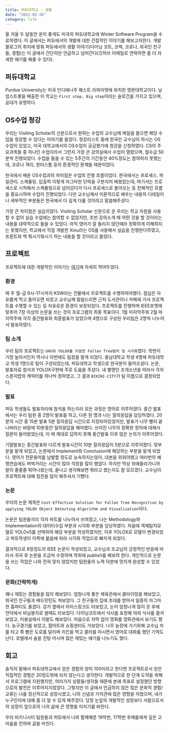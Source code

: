 ```yaml
---
title: 퍼듀대학교 - 생활
date: "2022-02-26"
category: life
---
```


올 겨울 두 달동안 운이 좋게도 미국의 퍼듀대학교에 Winter Software Program을 수료하였다. 이 글에서는 퍼듀에서의 개발에 대한 간접적인 이야기를 해보고자한다. 개발블로그의 취지에 맞춰 퍼듀에서의 생활 이야기(다이닝 코트, 코렉, 코로나, 외국인 친구들, 경험)는 이 글에서 간단히만 언급하고 넘어간다(깃허브 이메일로 연락하면 좀 더 자세한 얘기를 해줄 수 있다).

## 퍼듀대학교

Purdue University는 미국 인디애나주 웨스트 라파이엣에 위치한 명문대학교이다. 닐 암스트롱을 배출한 이 학교는 `First step, Big step`이라는 슬로건을 가지고 있으며, 공대가 유명하다.

## OS수업 청강

우리는 Visiting Scholar의 신분으로서 원하는 수업의 교수님께 메일을 들으면 해당 수업을 청강할 수 있다는 이야기를 들었다. 청강리스트 중에 한국인 교수님이 하시는 OS수업이 있었고, 미국 대학교에서의 OS수업이 궁금했기에 청강을 신청하였다. CS의 주요과목들 중 하나인 수업이라서 그런지 가장 큰 강의실에서 수업이 열렸으며, 월수금 50분씩 진행되었다. 수업을 들을 수 있는 5주간의 기간동안 40%정도는 참여하지 못했는데, 코로나 격리, 윈터스톰 등의 환경적인 문제들 때문이었다.

한국에서 배운 OS수업과의 차이점은 수업의 진행 흐름이었다. 한국에서는 프로세스. 파일관리. 스케쥴링. 입출력 이렇게 자그마한 단락을 구분지어 배웠었는데, 여기서는 프로세스로 시작해서 스케쥴링으로 넘어갔다가 다시 프로세스로 돌아오는 등 전체적인 흐름을 중요시하며 수업이 진행되었다. 다만 교수님께서 이론적으로 배우는 내용의 디테일이나 세부적인 부분들은 한국에서 더 깊게 다룰 것이라고 말씀해주셨다.

가장 큰 차이점은 실습이었다. Visiting Scholar 신분으로 온 우리는 학교 자원을 사용할 수 없어 실습 수업에는 참여할 수 없었지만, 초반 강의소개 때 어떤 것을 할 것이라는 내용을 대략적으로 들을 수 있었다. 아직 영어가 잘 들리지 않던때라 정확하게 이해하지는 못했지만, 학교에서 직접 개발한 Xinu라는 OS를 사용해서 실습을 진행한다하였고, 프론트와 백 뭐시기뭐시기 하는 내용을 할 것이라고 들었다.

## 프로젝트

프로젝트에 대한 개발적인 이야기는 [여기]()에 자세히 적어두었다.

### 환경

매 주 월-금 9시-17시까지 KSW라는 건물에서 프로젝트를 수행하여야했다. 점심은 자유롭게 먹고 들어오면 되었고 교수님께 말씀드리면 근처 도서관이나 카페에 가서 프로젝트를 수행할 수 있는 등 자유로운 환경이 보장되었다. 프로젝트를 진행하며 IEEE포멧에 맞추어 7장 이상의 논문을 쓰는 것이 프로그램의 최종 목표이다. 1월 마지막주와 2월 마지막주에 각각 중간발표와 최종발표가 있었으며 4명으로 구성된 우리팀은 2명씩 나누어서 발표하였다.

### 팀 소개

우리 팀의 프로젝트는 `UAV와 YOLOX를 이용한 Fallen Tree탐지 및 시각화`였다. 학번이 가장 높아서인지 역시나 이번에도 팀장을 맡게 되었다. 충남대학교 학생 4명에 퍼듀대학교 학생 1명으로 팀이 구성되었는데, 퍼듀대학교 학생으로 한국분이 들어오셨다. 논문, 발표자료 첨삭과 YOLOX구현에 주로 도움을 주셨다. 내 별명인 조개소년을 따라서 각자 스폰지밥의 캐릭터를 하나씩 정하였고, 그 결과 `BIKINI-CITY`가 팀 이름으로 결정되었다.

### 발표

퍼듀 학생들도 발표자리에 참석을 하는지라 모든 과정은 영어로 이루어졌다. 중간 발표에서는 우리 팀원 중 2명이 발표를 하고, 다른 한 명과 나는 질의응답을 담당하였다. 20분의 시간 중 15분 발표 5분 질의응답 시간으로 지정되어있었지만, 발표가 너무 빨리 끝나버리는 바람에 10분동안 질의응답을 해야했다. 쓰러진 나무의 정확한 정의에 대해서 질문이 들어왔었는데, 이 때 제대로 답하지 못해 중간발표 이후 많은 논의가 이루어졌다.

기말발표는 중간발표와 다르게 발표시간이 10분 질의응답이 5분으로 이루어졌다. 뒷부분을 맡게 되었고, 논문에서 Implement와 Conclusion에 해당하는 부분을 맡게 되었다. 영어가 전문용어를 남발할 정도로 능숙하지는않아, 대본을 외워야했고 여러번의 예행연습에도 버벅거리는 시간이 많아 걱정을 많이 했었다. 하지만 막상 위에올라가니까 말이 줄줄줄 튀어나왔는데, 끝나고 생각해보면 뭐라고 했는지도 잘 모르겠다. 교수님이 프로젝트에 대해 칭찬을 많이 해주셔서 기뻤다.

### 논문

우리의 논문 제목은 `Cost-Effective Solution for Fallen Tree Recognition by applying YOLOX Object Detecting Algorithm and Visualization`이다.

논문은 팀원들끼리 각자 파트를 나누어서 쓰여졌고, 나는 Methodology와 Implementation의 데이터수집 부분과 시각화 부분을 담당하였다. 처음에 객체탐지모델로 YOLOv5를 선택하여 해당 부분을 작성하였지만, 이후 YOLOX로 모델이 변경되었고 퍼듀학생이 이쪽에 붙음에 따라 시각화 작업으로 빠지게 되었다.

결과적으로 8장정도의 IEEE 논문이 작성되었고, 교수님과 조교님의 긍정적인 반응에 따라서 귀국 후 논문을 조금씩 수정하며 학회에 publish를 해보려 한다. 개인적으로 논문을 쓰는 작업은 나와 전혀 맞지 않았지만 팀원들의 노력 덕분에 멋지게 완성할 수 있었다.

### 문화(간략하게)

꽤나 재밌는 경험들을 많이 해보았다. 엄청나게 좋은 체육관에서 클라이밍을 해보았고, 외국인 친구들과 배드민턴도 쳐보았다. 그 친구들의 집에 초대를 받아서 일종의 자그마한 홈파티도 즐겼다. 강가 옆에서 아이스링크도 타보았고, 눈이 엄청나게 많이 온 후에 언덕에서 비닐봉지로 썰매도 타보았다. 다이닝코트에서 식사를 포장해 야외 식사를 즐겨보았고, 미용실에서 이발도 해보았다. 처음으로 자막 없이 영화를 영화관에서 보기도 했다. 농구경기를 보았고, 월마트와 쇼핑센터도 가보았다. 나무 농장에 가기위해 교수님 차를 타고 쭉 뻗은 도로를 달리며 치킨을 먹고 콜라를 마시면서 영어로 대화를 했던 기억도 난다. 호텔에서 술을 진탕 마시며 많은 재밌는 얘기를 나누기도 했다.

## 회고

솔직히 말해서 퍼듀대학교에서 얻은 경험의 양이 100이라고 한다면 프로젝트로서 얻은 직접적인 경험은 20정도밖에 되지 않는다고 생각한다. 개발적으로 한 단계 도약을 위해서 프로그램에 지원했지만, 여러가지 상황들/생각들 때문에 본래 목표로 설정했던 방향으로의 발전은 이루어지지않았다. 그렇지만 이 글에서 언급하지 않은 많은 문화적 경험/교류는 나를 정신적으로 성장시켰고, 나의 신념과 가치관에 많은 영향을 끼쳤으며, 내가 누구인지에 대해 좀 더 알 수 있게 해주었다. 당장 눈앞의 개발적인 성장보다 사람으로서의 성장이 앞으로의 나의 삶에 큰 영향을 미치기를 바란다.

우리 비키니시티 팀원들과 퍼듀에서 나와 함께해준 19학번, 17학번 후배들에게 깊은 고마움을 전하며 글을 마친다.
